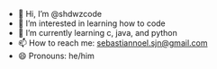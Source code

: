 - 👋 Hi, I’m @shdwzcode
- 👀 I’m interested in learning how to code
- 🌱 I’m currently learning c, java, and python
- 📫 How to reach me: sebastiannoel.sjn@gmail.com 
- 😄 Pronouns: he/him
<!---
shdwzcode/shdwzcode is a ✨ special ✨ repository because its `README.md` (this file) appears on your GitHub profile.
You can click the Preview link to take a look at your changes.
--->
